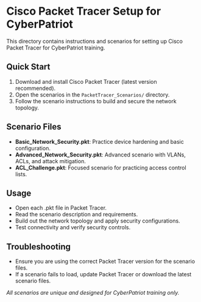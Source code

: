 # Cisco Packet Tracer Setup for CyberPatriot

This directory contains instructions and scenarios for setting up Cisco Packet Tracer for CyberPatriot training.

## Quick Start

1. Download and install Cisco Packet Tracer (latest version recommended).
2. Open the scenarios in the `PacketTracer_Scenarios/` directory.
3. Follow the scenario instructions to build and secure the network topology.

## Scenario Files

- **Basic_Network_Security.pkt**: Practice device hardening and basic configuration.
- **Advanced_Network_Security.pkt**: Advanced scenario with VLANs, ACLs, and attack mitigation.
- **ACL_Challenge.pkt**: Focused scenario for practicing access control lists.

## Usage

- Open each .pkt file in Packet Tracer.
- Read the scenario description and requirements.
- Build out the network topology and apply security configurations.
- Test connectivity and verify security controls.

## Troubleshooting

- Ensure you are using the correct Packet Tracer version for the scenario files.
- If a scenario fails to load, update Packet Tracer or download the latest scenario files.

*All scenarios are unique and designed for CyberPatriot training only.*
